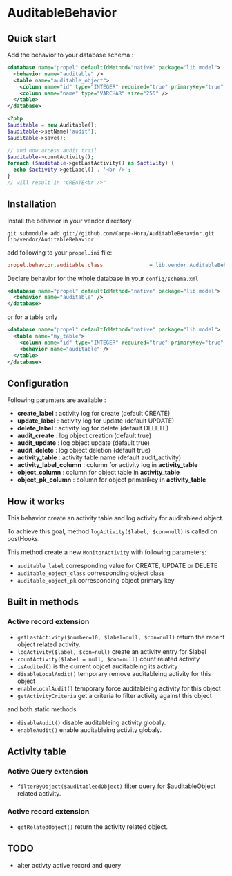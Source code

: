 AuditableBehavior
=================

Quick start
-----------

Add the behavior to your database schema :

``` xml
<database name="propel" defaultIdMethod="native" package="lib.model">
  <behavior name="auditable" />
  <table name="auditable_object">
    <column name="id" type="INTEGER" required="true" primaryKey="true" autoIncrement="true" />
    <column name="name" type="VARCHAR" size="255" />
  </table>
</database>
```

``` php
<?php
$auditable = new Auditable();
$auditable->setName('audit');
$auditable->save();

// and now access audit trail
$auditable->countActivity();
foreach ($auditable->getLastActivity() as $activity) {
  echo $activity->getLabel() . '<br />';
}
// will result in "CREATE<br />"
```


Installation
------------

Install the behavior in your vendor directory

```
git submodule add git://github.com/Carpe-Hora/AuditableBehavior.git lib/vendor/AuditableBehavior
```

add following to your ```propel.ini``` file:

``` ini
propel.behavior.auditable.class               = lib.vendor.AuditableBehavior.src.AuditableBehavior
```

Declare behavior for the whole database in your ```config/schema.xml```

``` xml
<database name="propel" defaultIdMethod="native" package="lib.model">
  <behavior name="auditable" />
</database>
```

or for a table only

``` xml
<database name="propel" defaultIdMethod="native" package="lib.model">
  <table name="my_table">
    <column name="id" type="INTEGER" required="true" primaryKey="true" autoIncrement="true" />
    <behavior name="auditable" />
  </table>
</database>
```

Configuration
-------------

Following paramters are available :

* **create_label** : activity log for create (default CREATE)
* **update_label** : activity log for update (default UPDATE)
* **delete_label** : activity log for delete (default DELETE)
* **audit_create** : log object creation (default true)
* **audit_update** : log object update (default true)
* **audit_delete** : log object deletion (default true)
* **activity_table** : activity table name (default audit_activity)
* **activity_label_column** : column for activity log in **activity_table**
* **object_column** : column for object table in **activity_table**
* **object_pk_column** : column for object primarikey in **activity_table**

How it works
------------

This behavior create an activity table and log activity for auditableed object.

To achieve this goal, method ```logActivity($label, $con=null)``` is called on postHooks.

This method create a new ```MonitorActivity``` with following parameters:

* ```auditable_label``` corresponding value for CREATE, UPDATE or DELETE
* ```auditable_object_class``` corresponding object class
* ```auditable_object_pk``` corresponding object primary key

Built in methods
----------------

### Active record extension

* ```getLastActivity($number=10, $label=null, $con=null)``` return the recent object related activity.
* ```logActivity($label, $con=null)``` create an activity entry for $label
* ```countActivity($label = null, $con=null)``` count related activity
* ```isAudited()``` is the current objcet auditableing its activity
* ```disableLocalAudit()``` temporary remove auditableing activity for this object
* ```enableLocalAudit()``` temporary force auditableing activity for this object
* ```getActivityCriteria``` get a criteria to filter activity against this object

and both static methods

* ```disableAudit()``` disable auditableing activity globaly.
* ```enableAudit()``` enable auditableing activity globaly.

Activity table
--------------

### Active Query extension

* ```filterByObject($auditableedObject)``` filter query for $auditableObject related activity.

### Active record extension

* ```getRelatedObject()``` return the activity related object.

TODO
----

* alter activty active record and query
